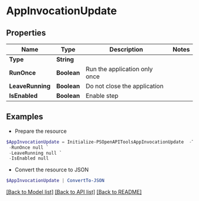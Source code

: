 # AppInvocationUpdate
## Properties

Name | Type | Description | Notes
------------ | ------------- | ------------- | -------------
**Type** | **String** |  | 
**RunOnce** | **Boolean** | Run the application only once | 
**LeaveRunning** | **Boolean** | Do not close the application | 
**IsEnabled** | **Boolean** | Enable step | 

## Examples

- Prepare the resource
```powershell
$AppInvocationUpdate = Initialize-PSOpenAPIToolsAppInvocationUpdate  -Type null `
 -RunOnce null `
 -LeaveRunning null `
 -IsEnabled null
```

- Convert the resource to JSON
```powershell
$AppInvocationUpdate | ConvertTo-JSON
```

[[Back to Model list]](../README.md#documentation-for-models) [[Back to API list]](../README.md#documentation-for-api-endpoints) [[Back to README]](../README.md)

